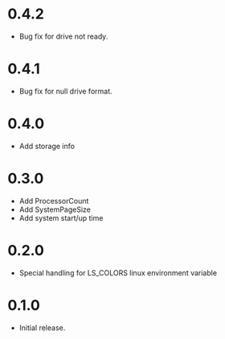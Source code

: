 ﻿# 0.4.2
- Bug fix for drive not ready.

# 0.4.1
- Bug fix for null drive format.

# 0.4.0
- Add storage info

# 0.3.0
- Add ProcessorCount
- Add SystemPageSize
- Add system start/up time

# 0.2.0
- Special handling for LS_COLORS linux environment variable

# 0.1.0
- Initial release.
